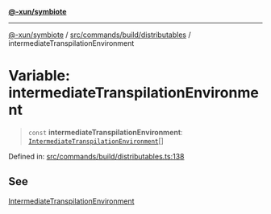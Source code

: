 [**@-xun/symbiote**](../../../../../README.md)

***

[@-xun/symbiote](../../../../../README.md) / [src/commands/build/distributables](../README.md) / intermediateTranspilationEnvironment

# Variable: intermediateTranspilationEnvironment

> `const` **intermediateTranspilationEnvironment**: [`IntermediateTranspilationEnvironment`](../enumerations/IntermediateTranspilationEnvironment.md)[]

Defined in: [src/commands/build/distributables.ts:138](https://github.com/Xunnamius/symbiote/blob/fda4254d9bfeb125461ee3377ddb123772e5d050/src/commands/build/distributables.ts#L138)

## See

[IntermediateTranspilationEnvironment](../enumerations/IntermediateTranspilationEnvironment.md)
